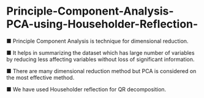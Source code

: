 # Principle-Component-Analysis-PCA-using-Householder-Reflection-

■ Principle Component Analysis is technique for dimensional reduction.

■ It helps in summarizing the dataset which has large number of variables by reducing less affecting variables without loss of significant information.

■ There are many dimensional reduction method but PCA is considered on the most effective method.

■ We have used Householder reflection for QR decomposition.
